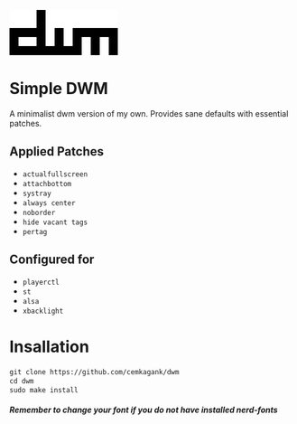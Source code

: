 ![DWM logo](/dwm.png) 
# Simple DWM 
A minimalist dwm version of my own. Provides sane defaults with essential patches.

## Applied Patches
* `actualfullscreen`
* `attachbottom`
* `systray`
* `always center`
* `noborder`
* `hide vacant tags`
* `pertag`

## Configured for
* `playerctl`
* `st`
* `alsa`
* `xbacklight`

# Insallation
```
git clone https://github.com/cemkagank/dwm
cd dwm
sudo make install
```

#### *Remember to change your font if you do not have installed nerd-fonts*
